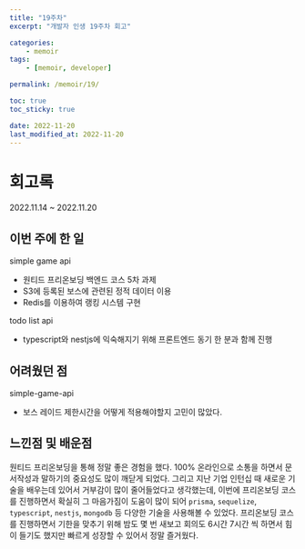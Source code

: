 ```yaml
---
title: "19주차"
excerpt: "개발자 인생 19주차 회고"

categories:
    - memoir
tags:
    - [memoir, developer]

permalink: /memoir/19/

toc: true
toc_sticky: true

date: 2022-11-20
last_modified_at: 2022-11-20
---
```


# 회고록
2022.11.14 ~ 2022.11.20
## 이번 주에 한 일
simple game api
 - 원티드 프리온보딩 백엔드 코스 5차 과제
 - S3에 등록된 보스에 관련된 정적 데이터 이용
 - Redis를 이용하여 랭킹 시스템 구현

todo list api
 - typescript와 nestjs에 익숙해지기 위해 프론트엔드 동기 한 분과 함께 진행

## 어려웠던 점
simple-game-api
 - 보스 레이드 제한시간을 어떻게 적용해야할지 고민이 많았다.

## 느낀점 및 배운점
원티드 프리온보딩을 통해 정말 좋은 경험을 했다. 100% 온라인으로 소통을 하면서 문서작성과 말하기의 중요성도 많이 깨닫게 되었다. 그리고 지난 기업 인턴십 때 새로운 기술을 배우는데 있어서 거부감이 많이 줄어들었다고 생각했는데, 이번에 프리온보딩 코스를 진행하면서 확실히 그 마음가짐이 도움이 많이 되어 `prisma`, `sequelize`, `typescript`, `nestjs`, `mongodb` 등 다양한 기술을 사용해볼 수 있었다. 프리온보딩 코스를 진행하면서 기한을 맞추기 위해 밤도 몇 번 새보고 회의도 6시간 7시간 씩 하면서 힘이 들기도 했지만 빠르게 성장할 수 있어서 정말 즐거웠다. 